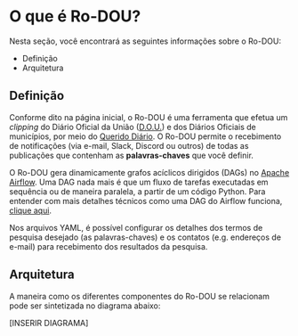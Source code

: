 # O que é Ro-DOU?

Nesta seção, você encontrará as seguintes informações sobre o Ro-DOU:

* Definição
* Arquitetura

## Definição

Conforme dito na página inicial, o Ro-DOU é uma ferramenta que efetua um *clipping* do Diário
Oficial da União ([D.O.U.](https://www.gov.br/imprensanacional/pt-br)) e dos Diários Oficiais de municípios, por meio do [Querido Diário](https://queridodiario.ok.org.br/). O Ro-DOU permite o recebimento de notificações (via e-mail, Slack, Discord ou outros) de todas as publicações que contenham as **palavras-chaves** que você definir.

O Ro-DOU gera dinamicamente grafos acíclicos dirigidos (DAGs) no [Apache Airflow](https://airflow.apache.org/). Uma DAG nada mais é que um fluxo de tarefas executadas em sequência ou de maneira paralela, a partir de um código Python. Para entender com mais detalhes técnicos como uma DAG do Airflow funciona, [clique aqui](https://airflow.apache.org/docs/apache-airflow/1.10.9/concepts.html).

Nos arquivos YAML, é possível configurar os detalhes dos termos de pesquisa desejado (as palavras-chaves) e os contatos (e.g. endereços de e-mail) para recebimento dos resultados da pesquisa.

## Arquitetura

A maneira como os diferentes componentes do Ro-DOU se relacionam pode ser sintetizada no diagrama abaixo:

[INSERIR DIAGRAMA]



